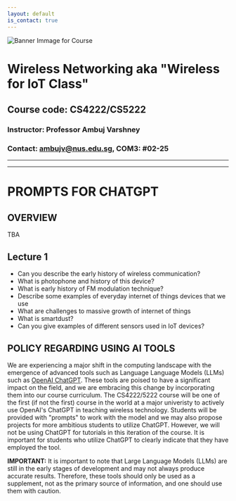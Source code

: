 ```yaml
---
layout: default
is_contact: true
---
```


![Banner Immage for Course](cs4222_banner.png)  

# Wireless Networking aka "Wireless for IoT Class"
## Course code: CS4222/CS5222  
### Instructor: Professor Ambuj Varshney
### Contact: [ambujv@nus.edu.sg](mailto:ambujv@nus.edu.sg), COM3: #02-25     

----
****

# PROMPTS FOR CHATGPT

## OVERVIEW
TBA

## Lecture 1

* Can you describe the early history of wireless communication?
* What is photophone and history of this device?
* What is early history of FM modulation technique?
* Describe some examples of everyday internet of things devices that we use
* What are challenges to massive growth of internet of things
* What is smartdust?
* Can you give examples of different sensors used in IoT devices?

###



## POLICY REGARDING USING AI TOOLS

We are experiencing a major shift in the computing landscape with the emergence of advanced tools such as Language Language Models (LLMs) such as [OpenAI ChatGPT](https://chat.openai.com/chat). These tools are poised to have a significant impact on the field, and we are embracing this change by incorporating them into our course curriculum. The CS4222/5222 course will be one of the first (if not the first) course in the world at a major univeristy to actively use OpenAI's ChatGPT in teaching wireless technology. Students will be provided with "prompts" to work with the model and we may also propose projects for more ambitious students to utilize ChatGPT. However, we will not be using ChatGPT for tutorials in this iteration of the course. It is important for students who utilize ChatGPT to clearly indicate that they have employed the tool.

**IMPORTANT:** It is important to note that Large Language Models (LLMs) are still in the early stages of development and may not always produce accurate results. Therefore, these tools should only be used as a supplement, not as the primary source of information, and one should use them with caution.
